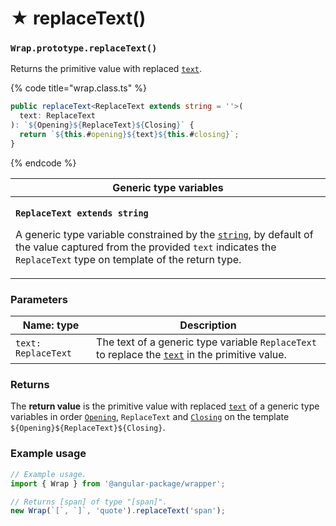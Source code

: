# ★ replaceText()

### `Wrap.prototype.replaceText()`

Returns the primitive value with replaced [`text`](../accessors/text.md).

{% code title="wrap.class.ts" %}
```typescript
public replaceText<ReplaceText extends string = ''>(
  text: ReplaceText
): `${Opening}${ReplaceText}${Closing}` {
  return `${this.#opening}${text}${this.#closing}`;
}
```
{% endcode %}

| Generic type variables                                                                                                                                                                                                                                                                                                                                                    |
| ------------------------------------------------------------------------------------------------------------------------------------------------------------------------------------------------------------------------------------------------------------------------------------------------------------------------------------------------------------------------- |
| <p><strong><code>ReplaceText extends string</code></strong></p><p>A generic type variable constrained by the <a href="https://www.typescriptlang.org/docs/handbook/basic-types.html#string"><code>string</code></a>, by default of the value captured from the provided <code>text</code> indicates the <code>ReplaceText</code> type on template of the return type.</p> |

### Parameters

| Name: type          | Description                                                                                                             |
| ------------------- | ----------------------------------------------------------------------------------------------------------------------- |
| `text: ReplaceText` | The text of a generic type variable `ReplaceText` to replace the [`text`](../accessors/text.md) in the primitive value. |

### Returns

The **return value** is the primitive value with replaced [`text`](../accessors/text.md) of a generic type variables in order [`Opening`](../../generic-type-variables.md#wrap-opening), `ReplaceText` and [`Closing`](../../generic-type-variables.md#wrap-closing) on the template `${Opening}${ReplaceText}${Closing}`.

### Example usage

```typescript
// Example usage.
import { Wrap } from '@angular-package/wrapper';

// Returns [span] of type "[span]".
new Wrap(`[`, `]`, 'quote').replaceText('span');
```
